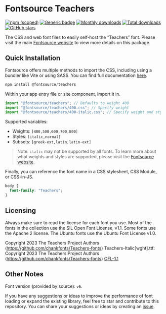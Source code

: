 # Fontsource Teachers

[![npm (scoped)](https://img.shields.io/npm/v/@fontsource/teachers?color=brightgreen)](https://www.npmjs.com/package/@fontsource/teachers) [![Generic badge](https://img.shields.io/badge/fontsource-passing-brightgreen)](https://github.com/fontsource/fontsource) [![Monthly downloads](https://badgen.net/npm/dm/@fontsource/teachers)](https://github.com/fontsource/fontsource) [![Total downloads](https://badgen.net/npm/dt/@fontsource/teachers)](https://github.com/fontsource/fontsource) [![GitHub stars](https://img.shields.io/github/stars/fontsource/fontsource.svg?style=social&label=Star)](https://github.com/fontsource/fontsource/stargazers)

The CSS and web font files to easily self-host the “Teachers” font. Please visit the main [Fontsource website](https://fontsource.org/fonts/teachers) to view more details on this package.

## Quick Installation

Fontsource offers multiple methods to import the CSS, including using a bundler like Vite or using SASS. You can find full documentation [here](https://fontsource.org/docs/getting-started/introduction).

```javascript
npm install @fontsource/teachers
```

Within your app entry file or site component, import it in.

```javascript
import "@fontsource/teachers"; // Defaults to weight 400
import "@fontsource/teachers/400.css"; // Specify weight
import "@fontsource/teachers/400-italic.css"; // Specify weight and style
```

Supported variables:
- Weights: `[400,500,600,700,800]`
- Styles: `[italic,normal]`
- Subsets: `[greek-ext,latin,latin-ext]`

> Note: `italic` may not be supported by all fonts. To learn more about what weights and styles are supported, please visit the [Fontsource website](https://fontsource.org/fonts/teachers).

Finally, you can reference the font name in a CSS stylesheet, CSS Module, or CSS-in-JS.

```css
body {
  font-family: "Teachers";
}
```

## Licensing
Always make sure to read the license for each font you use. Most of the fonts in the collection use the SIL Open Font License, v1.1. Some fonts use the Apache 2 license. The Ubuntu fonts use the Ubuntu Font License v1.0.

Copyright 2023 The Teachers Project Authors (https://github.com/chankfonts/Teachers-fonts) Teachers-Italic[wght].ttf: Copyright 2023 The Teachers Project Authors (https://github.com/chankfonts/Teachers-fonts)
[OFL-1.1](https://openfontlicense.org)

## Other Notes
Font version (provided by source): `v6`.

If you have any suggestions or ideas to improve the performance of font loading or expand the existing library, feel free to star and contribute to this repository. You can share your suggestions or ideas by creating an [issue](https://github.com/fontsource/fontsource/issues).